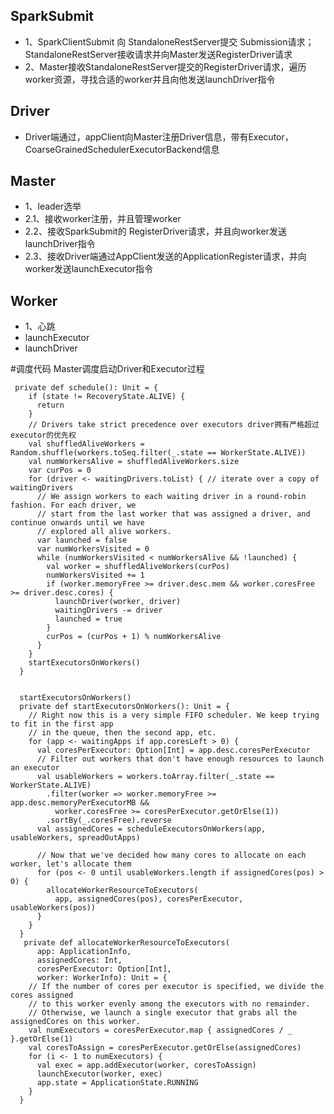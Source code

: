## SparkSubmit
- 1、SparkClientSubmit 向 StandaloneRestServer提交 Submission请求；StandaloneRestServer接收请求并向Master发送RegisterDriver请求
- 2、Master接收StandaloneRestServer提交的RegisterDriver请求，遍历worker资源，寻找合适的worker并且向他发送launchDriver指令
## Driver
- Driver端通过，appClient向Master注册Driver信息，带有Executor，CoarseGrainedSchedulerExecutorBackend信息
## Master
- 1、leader选举
- 2.1、接收worker注册，并且管理worker
- 2.2、接收SparkSubmit的 RegisterDriver请求，并且向worker发送launchDriver指令
- 2.3、接收Driver端通过AppClient发送的ApplicationRegister请求，并向worker发送launchExecutor指令
## Worker
- 1、心跳
- launchExecutor
- launchDriver

#调度代码
Master调度启动Driver和Executor过程

```
 private def schedule(): Unit = {
    if (state != RecoveryState.ALIVE) {
      return
    }
    // Drivers take strict precedence over executors driver拥有严格超过executor的优先权
    val shuffledAliveWorkers = Random.shuffle(workers.toSeq.filter(_.state == WorkerState.ALIVE))
    val numWorkersAlive = shuffledAliveWorkers.size
    var curPos = 0
    for (driver <- waitingDrivers.toList) { // iterate over a copy of waitingDrivers
      // We assign workers to each waiting driver in a round-robin fashion. For each driver, we
      // start from the last worker that was assigned a driver, and continue onwards until we have
      // explored all alive workers.
      var launched = false
      var numWorkersVisited = 0
      while (numWorkersVisited < numWorkersAlive && !launched) {
        val worker = shuffledAliveWorkers(curPos)
        numWorkersVisited += 1
        if (worker.memoryFree >= driver.desc.mem && worker.coresFree >= driver.desc.cores) {
          launchDriver(worker, driver)
          waitingDrivers -= driver
          launched = true
        }
        curPos = (curPos + 1) % numWorkersAlive
      }
    }
    startExecutorsOnWorkers()
  }
  
  
  startExecutorsOnWorkers()
  private def startExecutorsOnWorkers(): Unit = {
    // Right now this is a very simple FIFO scheduler. We keep trying to fit in the first app
    // in the queue, then the second app, etc.
    for (app <- waitingApps if app.coresLeft > 0) {
      val coresPerExecutor: Option[Int] = app.desc.coresPerExecutor
      // Filter out workers that don't have enough resources to launch an executor
      val usableWorkers = workers.toArray.filter(_.state == WorkerState.ALIVE)
        .filter(worker => worker.memoryFree >= app.desc.memoryPerExecutorMB &&
          worker.coresFree >= coresPerExecutor.getOrElse(1))
        .sortBy(_.coresFree).reverse
      val assignedCores = scheduleExecutorsOnWorkers(app, usableWorkers, spreadOutApps)

      // Now that we've decided how many cores to allocate on each worker, let's allocate them
      for (pos <- 0 until usableWorkers.length if assignedCores(pos) > 0) {
        allocateWorkerResourceToExecutors(
          app, assignedCores(pos), coresPerExecutor, usableWorkers(pos))
      }
    }
  }
   private def allocateWorkerResourceToExecutors(
      app: ApplicationInfo,
      assignedCores: Int,
      coresPerExecutor: Option[Int],
      worker: WorkerInfo): Unit = {
    // If the number of cores per executor is specified, we divide the cores assigned
    // to this worker evenly among the executors with no remainder.
    // Otherwise, we launch a single executor that grabs all the assignedCores on this worker.
    val numExecutors = coresPerExecutor.map { assignedCores / _ }.getOrElse(1)
    val coresToAssign = coresPerExecutor.getOrElse(assignedCores)
    for (i <- 1 to numExecutors) {
      val exec = app.addExecutor(worker, coresToAssign)
      launchExecutor(worker, exec)
      app.state = ApplicationState.RUNNING
    }
  }
```